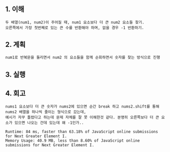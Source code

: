 # <Next Greater Element I>

## 1. 이해

    두 배열(num1, num2)이 주어질 때, num1 요소보다 더 큰 num2 요소들 찾기.
    오른쪽에서 가장 첫번째로 있는 큰 수를 반환해야 하며, 없을 경우 -1 반환하기.

## 2. 계획

    num1로 반복문을 돌리면서 num2 의 요소들을 함께 순회하면서 숫자를 찾는 방식으로 진행

## 3. 실행

## 4. 회고

    nums1 요소보다 더 큰 숫자가 nums2에 있으면 순간 break 하고 nums2.shift를 통해 nums2 배열을 하나씩 줄이는 형식으로 갔는데,
    예시가 자꾸 틀렸다고 하는데 문제 자체를 잘 못 이해한것 같다. 분명히 오른쪽보다 더 큰 요소가 있으면 나오는 건데 있는데 왜 -1인가..

    Runtime: 84 ms, faster than 63.18% of JavaScript online submissions for Next Greater Element I.
    Memory Usage: 40.9 MB, less than 8.60% of JavaScript online submissions for Next Greater Element I.
